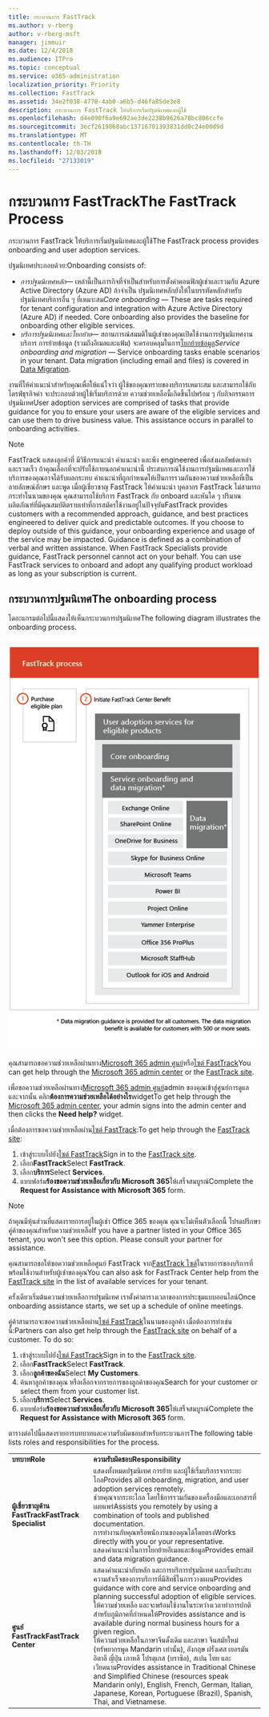 ```yaml
---
title: กระบวนการ FastTrack
ms.author: v-rberg
author: v-rberg-msft
manager: jimmuir
ms.date: 12/4/2018
ms.audience: ITPro
ms.topic: conceptual
ms.service: o365-administration
localization_priority: Priority
ms.collection: FastTrack
ms.assetid: 34e2f038-4778-4ab0-a6b5-d46fa85de3e8
description: กระบวนการ FastTrack ให้บริการเริ่มปฐมนิเทศและผู้ใช้
ms.openlocfilehash: d4e090f6a9e692ae3de2238b9626a78bc806ccfe
ms.sourcegitcommit: 3ecf2619868abc13716701393831dd0c24e00d9d
ms.translationtype: MT
ms.contentlocale: th-TH
ms.lasthandoff: 12/03/2018
ms.locfileid: "27133019"
---
```

# <a name="the-fasttrack-process"></a><span data-ttu-id="d66b7-103">กระบวนการ FastTrack</span><span class="sxs-lookup"><span data-stu-id="d66b7-103">The FastTrack Process</span></span>

<span data-ttu-id="d66b7-104">กระบวนการ FastTrack ให้บริการเริ่มปฐมนิเทศและผู้ใช้</span><span class="sxs-lookup"><span data-stu-id="d66b7-104">The FastTrack process provides onboarding and user adoption services.</span></span> 
  
<span data-ttu-id="d66b7-105">ปฐมนิเทศประกอบด้วย:</span><span class="sxs-lookup"><span data-stu-id="d66b7-105">Onboarding consists of:</span></span>
  
- <span data-ttu-id="d66b7-p101">*การปฐมนิเทศหลัก*— เหล่านี้เป็นภารกิจที่จำเป็นสำหรับการตั้งค่าคอนฟิกผู้เช่าและรวมกับ Azure Active Directory (Azure AD) ถ้าจำเป็น ปฐมนิเทศหลักยังให้ในบรรทัดหลักสำหรับปฐมนิเทศบริการอื่น ๆ ที่เหมาะสม</span><span class="sxs-lookup"><span data-stu-id="d66b7-p101">*Core onboarding* — These are tasks required for tenant configuration and integration with Azure Active Directory (Azure AD) if needed. Core onboarding also provides the baseline for onboarding other eligible services.</span></span> 
- <span data-ttu-id="d66b7-p102">*บริการปฐมนิเทศและโยกย้าย*— สถานการณ์สมมติในผู้เช่าของคุณเปิดใช้งานการปฐมนิเทศงานบริการ การย้ายข้อมูล (รวมถึงอีเมลและแฟ้ม) จะครอบคลุมในการ[โยกย้ายข้อมูล](O365-data-migration.md)</span><span class="sxs-lookup"><span data-stu-id="d66b7-p102">*Service onboarding and migration* — Service onboarding tasks enable scenarios in your tenant. Data migration (including email and files) is covered in [Data Migration](O365-data-migration.md).</span></span> 
    
<span data-ttu-id="d66b7-p103">งานที่ให้คำแนะนำสำหรับคุณเพื่อให้แน่ใจว่า ผู้ใช้ของคุณทราบของบริการเหมาะสม และสามารถใช้กับไดรฟ์ธุรกิจค่า จะประกอบด้วยผู้ใช้เริ่มบริการด้วย ความช่วยเหลือนี้เกิดขึ้นไปพร้อม ๆ กับกิจกรรมการปฐมนิเทศ</span><span class="sxs-lookup"><span data-stu-id="d66b7-p103">User adoption services are comprised of tasks that provide guidance for you to ensure your users are aware of the eligible services and can use them to drive business value. This assistance occurs in parallel to onboarding activities.</span></span>
  
> [!NOTE]
> <span data-ttu-id="d66b7-p104">FastTrack แสดงลูกค้าที่ มีวิธีการแนะนำ คำแนะนำ และพึง engineered เพื่อส่งผลลัพธ์ตเหล่า และรวดเร็ว ถ้าคุณเลือกที่จะปรับใช้ภายนอกคำแนะนำนี้ ประสบการณ์ใช้งานการปฐมนิเทศและการใช้บริการของคุณอาจได้รับผลกระทบ คำแนะนำที่ถูกกำหนดให้เป็นการรวมกันของความช่วยเหลือที่เป็นลายลักษณ์อักษร และพูด เมื่อผู้เชี่ยวชาญ FastTrack ให้คำแนะนำ บุคลากร FastTrack ไม่สามารถกระทำในนามของคุณ คุณสามารถใช้บริการ FastTrack กับ onboard และหันใด ๆ ปริมาณผลิตภัณฑ์ที่มีคุณสมบัติตราบเท่าที่การสมัครใช้งานอยู่ในปัจจุบัน</span><span class="sxs-lookup"><span data-stu-id="d66b7-p104">FastTrack provides customers with a recommended approach, guidance, and best practices engineered to deliver quick and predictable outcomes. If you choose to deploy outside of this guidance, your onboarding experience and usage of the service may be impacted. Guidance is defined as a combination of verbal and written assistance. When FastTrack Specialists provide guidance, FastTrack personnel cannot act on your behalf. You can use FastTrack services to onboard and adopt any qualifying product workload as long as your subscription is current.</span></span> 
  
## <a name="the-onboarding-process"></a><span data-ttu-id="d66b7-117">กระบวนการปฐมนิเทศ</span><span class="sxs-lookup"><span data-stu-id="d66b7-117">The onboarding process</span></span>

<span data-ttu-id="d66b7-118">ไดอะแกรมต่อไปนี้แสดงให้เห็นกระบวนการปฐมนิเทศ</span><span class="sxs-lookup"><span data-stu-id="d66b7-118">The following diagram illustrates the onboarding process.</span></span>
  
![เส้นเวลาสำหรับการใช้ประโยชน์ปฐมนิเทศ](media/O365-Onboarding-Timeline.png)
  
<span data-ttu-id="d66b7-120">คุณสามารถขอความช่วยเหลือผ่านทาง[Microsoft 365 admin ศูนย์](https://go.microsoft.com/fwlink/?linkid=2032704)หรือ[ไซต์ FastTrack](https://go.microsoft.com/fwlink/?linkid=780698)</span><span class="sxs-lookup"><span data-stu-id="d66b7-120">You can get help through the [Microsoft 365 admin center](https://go.microsoft.com/fwlink/?linkid=2032704) or the [FastTrack site](https://go.microsoft.com/fwlink/?linkid=780698).</span></span> 

<span data-ttu-id="d66b7-121">เพื่อขอความช่วยเหลือผ่านทาง[Microsoft 365 admin ศูนย์](https://go.microsoft.com/fwlink/?linkid=2032704)admin ของคุณเข้าสู่ศูนย์การดูแล และจากนั้น คลิก**ต้องการความช่วยเหลือได้อย่างไร**widget</span><span class="sxs-lookup"><span data-stu-id="d66b7-121">To get help through the [Microsoft 365 admin center](https://go.microsoft.com/fwlink/?linkid=2032704), your admin signs into the admin center and then clicks the **Need help?** widget.</span></span> 

<span data-ttu-id="d66b7-122">เมื่อต้องการขอความช่วยเหลือผ่าน[ไซต์ FastTrack](https://go.microsoft.com/fwlink/?linkid=780698):</span><span class="sxs-lookup"><span data-stu-id="d66b7-122">To get help through the [FastTrack site](https://go.microsoft.com/fwlink/?linkid=780698):</span></span> 
1.  <span data-ttu-id="d66b7-123">เข้าสู่ระบบไปยัง[ไซต์ FastTrack](https://go.microsoft.com/fwlink/?linkid=780698)</span><span class="sxs-lookup"><span data-stu-id="d66b7-123">Sign in to the [FastTrack site](https://go.microsoft.com/fwlink/?linkid=780698).</span></span> 
2.  <span data-ttu-id="d66b7-124">เลือก**FastTrack**</span><span class="sxs-lookup"><span data-stu-id="d66b7-124">Select **FastTrack**.</span></span>
3.  <span data-ttu-id="d66b7-125">เลือก**บริการ**</span><span class="sxs-lookup"><span data-stu-id="d66b7-125">Select **Services**.</span></span>
4.  <span data-ttu-id="d66b7-126">แบบฟอร์ม**ร้องขอความช่วยเหลือเกี่ยวกับ Microsoft 365**ให้เสร็จสมบูรณ์</span><span class="sxs-lookup"><span data-stu-id="d66b7-126">Complete the **Request for Assistance with Microsoft 365** form.</span></span> 
> [!NOTE]
>  <span data-ttu-id="d66b7-p105">ถ้าคุณมีหุ้นส่วนที่แสดงรายการอยู่ในผู้เช่า Office 365 ของคุณ คุณจะไม่เห็นตัวเลือกนี้ โปรดปรึกษาคู่ค้าของคุณสำหรับความช่วยเหลือ</span><span class="sxs-lookup"><span data-stu-id="d66b7-p105">If you have a partner listed in your Office 365 tenant, you won't see this option. Please consult your partner for assistance.</span></span> 
  
 <span data-ttu-id="d66b7-129">คุณสามารถขอให้ขอความช่วยเหลือศูนย์ FastTrack จาก[FastTrack ไซต์](https://go.microsoft.com/fwlink/?linkid=780698)ในรายการของบริการที่พร้อมใช้งานสำหรับผู้เช่าของคุณ</span><span class="sxs-lookup"><span data-stu-id="d66b7-129">You can also ask for FastTrack Center help from the [FastTrack site](https://go.microsoft.com/fwlink/?linkid=780698) in the list of available services for your tenant.</span></span> 
    
 <span data-ttu-id="d66b7-130">ครั้งเดียวเริ่มต้นความช่วยเหลือการปฐมนิเทศ เราตั้งค่าตารางเวลาของการประชุมแบบออนไลน์</span><span class="sxs-lookup"><span data-stu-id="d66b7-130">Once onboarding assistance starts, we set up a schedule of online meetings.</span></span>
    
<span data-ttu-id="d66b7-p106">คู่ค้าสามารถจะขอความช่วยเหลือผ่าน[ไซต์ FastTrack](https://go.microsoft.com/fwlink/?linkid=780698)ในนามของลูกค้า เมื่อต้องการทำเช่นนี้:</span><span class="sxs-lookup"><span data-stu-id="d66b7-p106">Partners can also get help through the [FastTrack site](https://go.microsoft.com/fwlink/?linkid=780698) on behalf of a customer. To do so:</span></span>
1.  <span data-ttu-id="d66b7-133">เข้าสู่ระบบไปยัง[ไซต์ FastTrack](https://go.microsoft.com/fwlink/?linkid=780698)</span><span class="sxs-lookup"><span data-stu-id="d66b7-133">Sign in to the [FastTrack site](https://go.microsoft.com/fwlink/?linkid=780698).</span></span> 
2.  <span data-ttu-id="d66b7-134">เลือก**FastTrack**</span><span class="sxs-lookup"><span data-stu-id="d66b7-134">Select **FastTrack**.</span></span>
3.  <span data-ttu-id="d66b7-135">เลือก**ลูกค้าของฉัน**</span><span class="sxs-lookup"><span data-stu-id="d66b7-135">Select **My Customers**.</span></span>
4.  <span data-ttu-id="d66b7-136">ค้นหาลูกค้าของคุณ หรือเลือกจากรายการของลูกค้าของคุณ</span><span class="sxs-lookup"><span data-stu-id="d66b7-136">Search for your customer or select them from your customer list.</span></span>
5.  <span data-ttu-id="d66b7-137">เลือก**บริการ**</span><span class="sxs-lookup"><span data-stu-id="d66b7-137">Select **Services**.</span></span>
6.  <span data-ttu-id="d66b7-138">แบบฟอร์ม**ร้องขอความช่วยเหลือเกี่ยวกับ Microsoft 365**ให้เสร็จสมบูรณ์</span><span class="sxs-lookup"><span data-stu-id="d66b7-138">Complete the **Request for Assistance with Microsoft 365** form.</span></span> 

<span data-ttu-id="d66b7-139">ตารางต่อไปนี้แสดงรายการบทบาทและความรับผิดชอบสำหรับกระบวนการ</span><span class="sxs-lookup"><span data-stu-id="d66b7-139">The following table lists roles and responsibilities for the process.</span></span>
    
|||
|:-----|:-----|
|<span data-ttu-id="d66b7-140">**บทบาท**</span><span class="sxs-lookup"><span data-stu-id="d66b7-140">**Role**</span></span> <br/> |<span data-ttu-id="d66b7-141">**ความรับผิดชอบ**</span><span class="sxs-lookup"><span data-stu-id="d66b7-141">**Responsibility**</span></span> <br/> |
|<span data-ttu-id="d66b7-142">**ผู้เชี่ยวชาญด้าน FastTrack**</span><span class="sxs-lookup"><span data-stu-id="d66b7-142">**FastTrack Specialist**</span></span> <br/> |<span data-ttu-id="d66b7-143">แสดงทั้งหมดปฐมนิเทศ การย้าย และผู้ใช้เริ่มบริการจากระยะไกล</span><span class="sxs-lookup"><span data-stu-id="d66b7-143">Provides all onboarding, migration, and user adoption services remotely.</span></span>  <br/> <span data-ttu-id="d66b7-144">ช่วยคุณจากระยะไกล โดยใช้การรวมกันของเครื่องมือและเอกสารที่เผยแพร่</span><span class="sxs-lookup"><span data-stu-id="d66b7-144">Assists you remotely by using a combination of tools and published documentation.</span></span> <br/> <span data-ttu-id="d66b7-145">การทำงานกับคุณหรือพนักงานของคุณได้โดยตรง</span><span class="sxs-lookup"><span data-stu-id="d66b7-145">Works directly with you or your representative.</span></span> <br/> <span data-ttu-id="d66b7-146">แสดงคำแนะนำในการโยกย้ายอีเมลและข้อมูล</span><span class="sxs-lookup"><span data-stu-id="d66b7-146">Provides email and data migration guidance.</span></span>|
|<span data-ttu-id="d66b7-147">**ศูนย์ FastTrack**</span><span class="sxs-lookup"><span data-stu-id="d66b7-147">**FastTrack Center**</span></span>  <br/> |<span data-ttu-id="d66b7-148">แสดงคำแนะนำกับหลัก และการบริการปฐมนิเทศ และเริ่มประสบความสำเร็จของการบริการที่มีสิทธิ์ในการวางแผน</span><span class="sxs-lookup"><span data-stu-id="d66b7-148">Provides guidance with core and service onboarding and planning successful adoption of eligible services.</span></span>  <br/> <span data-ttu-id="d66b7-149">ให้ความช่วยเหลือ และจะพร้อมใช้งานในระหว่างเวลาทำการปกติสำหรับภูมิภาคที่กำหนดให้</span><span class="sxs-lookup"><span data-stu-id="d66b7-149">Provides assistance and is available during normal business hours for a given region.</span></span> <br/> <span data-ttu-id="d66b7-150">ให้ความช่วยเหลือในภาษาจีนดั้งเดิม และภาษา จีนสมัยใหม่ (ทรัพยากรพูด Mandarin เท่านั้น), อังกฤษ ฝรั่งเศส เยอรมัน อิตาลี ญี่ปุ่น เกาหลี โปรตุเกส (บราซิล), สเปน ไทย และเวียดนาม</span><span class="sxs-lookup"><span data-stu-id="d66b7-150">Provides assistance in Traditional Chinese and Simplified Chinese (resources speak Mandarin only), English, French, German, Italian, Japanese, Korean, Portuguese (Brazil), Spanish, Thai, and Vietnamese.</span></span>|


  

